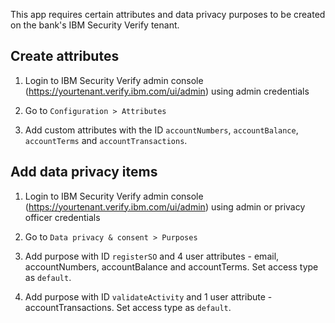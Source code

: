 This app requires certain attributes and data privacy purposes to be created on the bank's IBM Security Verify tenant.

## Create attributes

1. Login to IBM Security Verify admin console (https://yourtenant.verify.ibm.com/ui/admin) using admin credentials

2. Go to `Configuration > Attributes`

3. Add custom attributes with the ID `accountNumbers`, `accountBalance`, `accountTerms` and `accountTransactions`.

## Add data privacy items

1. Login to IBM Security Verify admin console (https://yourtenant.verify.ibm.com/ui/admin) using admin or privacy officer credentials

2. Go to `Data privacy & consent > Purposes`

3. Add purpose with ID `registerSO` and 4 user attributes - email, accountNumbers, accountBalance and accountTerms. Set access type as `default`.

4. Add purpose with ID `validateActivity` and 1 user attribute - accountTransactions. Set access type as `default`.
